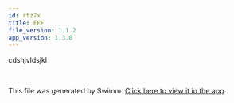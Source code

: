 ```yaml
---
id: rtz7x
title: EEE
file_version: 1.1.2
app_version: 1.3.0
---
```


cdshjvldsjkl

<br/>

This file was generated by Swimm. [Click here to view it in the app](/repos/Z2l0aHViJTNBJTNBbW9ieSUzQSUzQWlkb2dhbnplcg==/docs/rtz7x).
